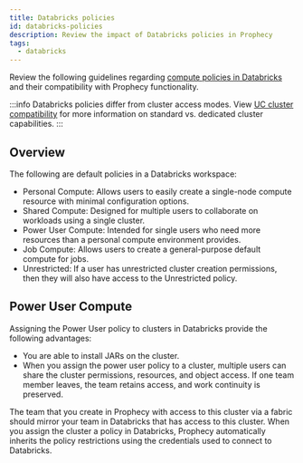 ```yaml
---
title: Databricks policies
id: databricks-policies
description: Review the impact of Databricks policies in Prophecy
tags:
  - databricks
---
```


Review the following guidelines regarding [compute policies in Databricks](https://docs.databricks.com/aws/en/admin/clusters/policy-families) and their compatibility with Prophecy functionality.

:::info
Databricks policies differ from cluster access modes. View [UC cluster compatibility](docs/enterprise/fabrics/Spark-fabrics/databricks/UCShared.md) for more information on standard vs. dedicated cluster capabilities.
:::

## Overview

The following are default policies in a Databricks workspace:

- Personal Compute: Allows users to easily create a single-node compute resource with minimal configuration options.
- Shared Compute: Designed for multiple users to collaborate on workloads using a single cluster.
- Power User Compute: Intended for single users who need more resources than a personal compute environment provides.
- Job Compute: Allows users to create a general-purpose default compute for jobs.
- Unrestricted: If a user has unrestricted cluster creation permissions, then they will also have access to the Unrestricted policy.

## Power User Compute

Assigning the Power User policy to clusters in Databricks provide the following advantages:

- You are able to install JARs on the cluster.
- When you assign the power user policy to a cluster, multiple users can share the cluster permissions, resources, and object access. If one team member leaves, the team retains access, and work continuity is preserved.

The team that you create in Prophecy with access to this cluster via a fabric should mirror your team in Databricks that has access to this cluster. When you assign the cluster a policy in Databricks, Prophecy automatically inherits the policy restrictions using the credentials used to connect to Databricks.
